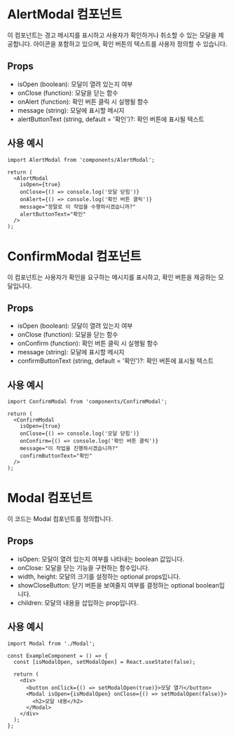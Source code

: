 # AlertModal 컴포넌트

이 컴포넌트는 경고 메시지를 표시하고 사용자가 확인하거나 취소할 수 있는 모달을 제공합니다. 아이콘을 포함하고 있으며, 확인 버튼의 텍스트를 사용자 정의할 수 있습니다.

## Props

- isOpen (boolean): 모달이 열려 있는지 여부
- onClose (function): 모달을 닫는 함수
- onAlert (function): 확인 버튼 클릭 시 실행될 함수
- message (string): 모달에 표시할 메시지
- alertButtonText (string, default = '확인')?: 확인 버튼에 표시될 텍스트

## 사용 예시

```tsx
import AlertModal from 'components/AlertModal';

return (
  <AlertModal
    isOpen={true}
    onClose={() => console.log('모달 닫힘')}
    onAlert={() => console.log('확인 버튼 클릭')}
    message="정말로 이 작업을 수행하시겠습니까?"
    alertButtonText="확인"
  />
);
```

# ConfirmModal 컴포넌트

이 컴포넌트는 사용자가 확인을 요구하는 메시지를 표시하고, 확인 버튼을 제공하는 모달입니다.

## Props

- isOpen (boolean): 모달이 열려 있는지 여부
- onClose (function): 모달을 닫는 함수
- onConfirm (function): 확인 버튼 클릭 시 실행될 함수
- message (string): 모달에 표시할 메시지
- confirmButtonText (string, default = '확인')?: 확인 버튼에 표시될 텍스트

## 사용 예시

```tsx
import ConfirmModal from 'components/ConfirmModal';

return (
  <ConfirmModal
    isOpen={true}
    onClose={() => console.log('모달 닫힘')}
    onConfirm={() => console.log('확인 버튼 클릭')}
    message="이 작업을 진행하시겠습니까?"
    confirmButtonText="확인"
  />
);
```

# Modal 컴포넌트

이 코드는 Modal 컴포넌트를 정의합니다.

## Props

- isOpen: 모달이 열려 있는지 여부를 나타내는 boolean 값입니다.
- onClose: 모달을 닫는 기능을 구현하는 함수입니다.
- width, height: 모달의 크기를 설정하는 optional props입니다.
- showCloseButton: 닫기 버튼을 보여줄지 여부를 결정하는 optional boolean입니다.
- children: 모달의 내용을 삽입하는 prop입니다.

## 사용 예시

```tsx
import Modal from './Modal';

const ExampleComponent = () => {
  const [isModalOpen, setModalOpen] = React.useState(false);

  return (
    <div>
      <button onClick={() => setModalOpen(true)}>모달 열기</button>
      <Modal isOpen={isModalOpen} onClose={() => setModalOpen(false)}>
        <h2>모달 내용</h2>
      </Modal>
    </div>
  );
};
```
